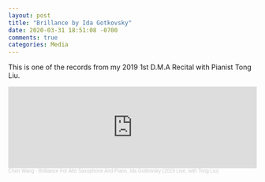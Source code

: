 ```yaml
---
layout: post
title: "Brillance by Ida Gotkovsky"
date: 2020-03-31 18:51:08 -0700
comments: true
categories: Media
---
```

This is one of the records from my 2019 1st D.M.A Recital with Pianist Tong Liu.

<iframe width="100%" height="166" scrolling="no" frameborder="no" allow="autoplay" src="https://w.soundcloud.com/player/?url=https%3A//api.soundcloud.com/tracks/823267231&color=%23ff5500&auto_play=false&hide_related=false&show_comments=true&show_user=true&show_reposts=false&show_teaser=true"></iframe><div style="font-size: 10px; color: #cccccc;line-break: anywhere;word-break: normal;overflow: hidden;white-space: nowrap;text-overflow: ellipsis; font-family: Interstate,Lucida Grande,Lucida Sans Unicode,Lucida Sans,Garuda,Verdana,Tahoma,sans-serif;font-weight: 100;"><a href="https://soundcloud.com/chen-wang-669412156" title="Chen Wang" target="_blank" style="color: #cccccc; text-decoration: none;">Chen Wang</a> · <a href="https://soundcloud.com/chen-wang-669412156/brilliance-for-alto-saxophone" title="Brilliance For Alto Saxophone And Piano, Ida Gotkovsky (2019 Live, with Tong Liu)" target="_blank" style="color: #cccccc; text-decoration: none;">Brilliance For Alto Saxophone And Piano, Ida Gotkovsky (2019 Live, with Tong Liu)</a></div>
